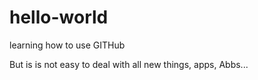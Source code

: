 # hello-world
learning how to use GITHub

But is is not easy to deal with all new things, apps, Abbs...
